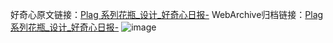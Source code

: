 好奇心原文链接：[Plag 系列花瓶_设计_好奇心日报-](https://www.qdaily.com/articles/4413.html)
WebArchive归档链接：[Plag 系列花瓶_设计_好奇心日报-](http://web.archive.org/web/20190623160015/https://www.qdaily.com/articles/4413.html)
![image](http://ww3.sinaimg.cn/large/007d5XDply1g3vvzfz85uj30u02z1du9)
